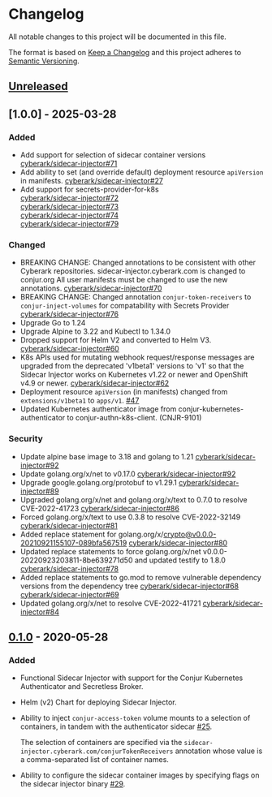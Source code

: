 # Changelog
All notable changes to this project will be documented in this file.

The format is based on [Keep a Changelog](http://keepachangelog.com/en/1.0.0/)
and this project adheres to [Semantic Versioning](http://semver.org/spec/v2.0.0.html).

## [Unreleased]

## [1.0.0] - 2025-03-28

### Added
- Add support for selection of sidecar container versions
  [cyberark/sidecar-injector#71](https://github.com/cyberark/sidecar-injector/pull/71)
- Add ability to set (and override default) deployment resource `apiVersion` in manifests.
    [cyberark/sidecar-injector#27](https://github.com/cyberark/sidecar-injector/pull/27)
- Add support for secrets-provider-for-k8s<br>
  [cyberark/sidecar-injector#72](https://github.com/cyberark/sidecar-injector/pull/72) <br>
  [cyberark/sidecar-injector#73](https://github.com/cyberark/sidecar-injector/pull/73) <br>
  [cyberark/sidecar-injector#74](https://github.com/cyberark/sidecar-injector/pull/74) <br>
  [cyberark/sidecar-injector#79](https://github.com/cyberark/sidecar-injector/pull/79) <br>

### Changed
- BREAKING CHANGE: Changed annotations to be consistent with other Cyberark repositories.
  sidecar-injector.cyberark.com is changed to conjur.org
  All user manifests must be changed to use the new annotations. [cyberark/sidecar-injector#70](https://github.com/cyberark/sidecar-injector/pull/70)
- BREAKING CHANGE: Changed annotation `conjur-token-receivers` to `conjur-inject-volumes` for compatability
  with Secrets Provider [cyberark/sidecar-injector#76](https://github.com/cyberark/sidecar-injector/pull/76)
- Upgrade Go to 1.24
- Upgrade Alpine to 3.22 and Kubectl to 1.34.0
- Dropped support for Helm V2 and converted to Helm V3.
  [cyberark/sidecar-injector#60](https://github.com/cyberark/sidecar-injector/pull/60)
- K8s APIs used for mutating webhook request/response messages are upgraded
  from the deprecated 'v1beta1' versions to 'v1' so that the Sidecar Injector
  works on Kubernetes v1.22 or newer and OpenShift v4.9 or newer.
  [cyberark/sidecar-injector#62](https://github.com/cyberark/sidecar-injector/pull/62)
- Deployment resource `apiVersion` (in manifests) changed from `extensions/v1beta1` to
  `apps/v1`. [#47](https://github.com/cyberark/sidecar-injector/pull/47)
- Updated Kubernetes authenticator image from conjur-kubernetes-authenticator to
  conjur-authn-k8s-client. (CNJR-9101)

### Security
- Update alpine base image to 3.18 and golang to 1.21
  [cyberark/sidecar-injector#92](https://github.com/cyberark/sidecar-injector/pull/92)
- Update golang.org/x/net to  v0.17.0
  [cyberark/sidecar-injector#92](https://github.com/cyberark/sidecar-injector/pull/92)
- Upgrade google.golang.org/protobuf to v1.29.1
  [cyberark/sidecar-injector#89](https://github.com/cyberark/sidecar-injector/pull/89)
- Upgraded golang.org/x/net and golang.org/x/text to 0.7.0 to resolve CVE-2022-41723
  [cyberark/sidecar-injector#86](https://github.com/cyberark/sidecar-injector/pull/86)
- Forced golang.org/x/text to use 0.3.8 to resolve CVE-2022-32149
  [cyberark/sidecar-injector#81](https://github.com/cyberark/sidecar-injector/pull/81)
- Added replace statement for golang.org/x/crypto@v0.0.0-20210921155107-089bfa567519
  [cyberark/sidecar-injector#80](https://github.com/cyberark/sidecar-injector/pull/80)
- Updated replace statements to force golang.org/x/net v0.0.0-20220923203811-8be639271d50
   and updated testify to 1.8.0 [cyberark/sidecar-injector#78](https://github.com/cyberark/sidecar-injector/pull/78)
- Added replace statements to go.mod to remove vulnerable dependency versions from the dependency tree
  [cyberark/sidecar-injector#68](https://github.com/cyberark/sidecar-injector/pull/68)
  [cyberark/sidecar-injector#69](https://github.com/cyberark/sidecar-injector/pull/69)
- Updated golang.org/x/net to resolve CVE-2022-41721
  [cyberark/sidecar-injector#84](https://github.com/cyberark/sidecar-injector/pull/84)

## [0.1.0] - 2020-05-28

### Added
- Functional Sidecar Injector with support for the Conjur Kubernetes Authenticator and 
  Secretless Broker. 
- Helm (v2) Chart for deploying Sidecar Injector.
- Ability to inject `conjur-access-token` volume mounts to a selection of containers, in
  tandem with the authenticator sidecar [#25](https://github.com/cyberark/sidecar-injector/issues/25).
   
  The selection of containers are specified via the
  `sidecar-injector.cyberark.com/conjurTokenReceivers` annotation whose value is a
  comma-separated list of container names.
- Ability to configure the sidecar container images by specifying flags on the sidecar
  injector binary [#29](https://github.com/cyberark/sidecar-injector/issues/29).

[Unreleased]: https://github.com/cyberark/sidecar-injector/compare/v0.2.0...HEAD
[0.2.0]: https://github.com/cyberark/sidecar-injector/compare/v0.1.0...v0.2.0
[0.1.0]: https://github.com/cyberark/sidecar-injector/releases/tag/v0.1.0
